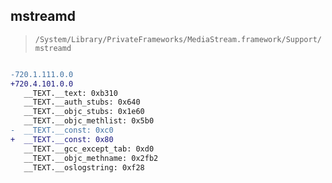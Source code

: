 ## mstreamd

> `/System/Library/PrivateFrameworks/MediaStream.framework/Support/mstreamd`

```diff

-720.1.111.0.0
+720.4.101.0.0
   __TEXT.__text: 0xb310
   __TEXT.__auth_stubs: 0x640
   __TEXT.__objc_stubs: 0x1e60
   __TEXT.__objc_methlist: 0x5b0
-  __TEXT.__const: 0xc0
+  __TEXT.__const: 0x80
   __TEXT.__gcc_except_tab: 0xd0
   __TEXT.__objc_methname: 0x2fb2
   __TEXT.__oslogstring: 0xf28

```
